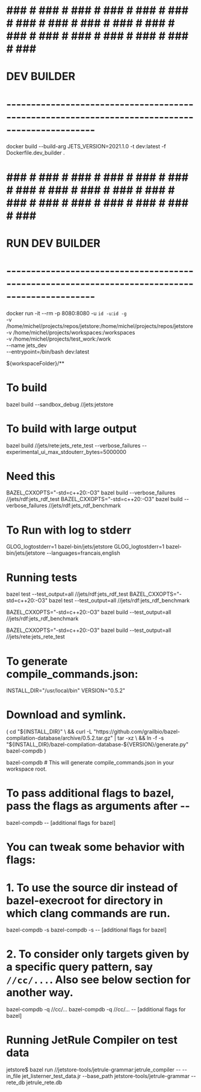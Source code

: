 # ### # ### # ### # ### # ### # ### # ### # ### # ### # ### # ### # ### # ### # ### # ### # ### # ### # ### #
# DEV BUILDER
# ----------------------------------------------------------------------------------------------
docker build --build-arg JETS_VERSION=2021.1.0 -t dev:latest -f Dockerfile.dev_builder . 

# ### # ### # ### # ### # ### # ### # ### # ### # ### # ### # ### # ### # ### # ### # ### # ### # ### # ### #
# RUN DEV BUILDER
# ----------------------------------------------------------------------------------------------
docker run -it --rm -p 8080:8080 -u `id -u`:`id -g` \
    -v /home/michel/projects/repos/jetstore:/home/michel/projects/repos/jetstore \
    -v /home/michel/projects/workspaces:/workspaces \
    -v /home/michel/projects/test_work:/work \
    --name jets_dev \
    --entrypoint=/bin/bash dev:latest

${workspaceFolder}/**

# To build
bazel build --sandbox_debug  //jets:jetstore

# To build with large output
bazel build //jets/rete:jets_rete_test --verbose_failures --experimental_ui_max_stdouterr_bytes=5000000

# Need this
BAZEL_CXXOPTS="-std=c++20:-O3" bazel build --verbose_failures //jets/rdf:jets_rdf_test
BAZEL_CXXOPTS="-std=c++20:-O3" bazel build --verbose_failures //jets/rdf:jets_rdf_benchmark

# To Run with log to stderr
GLOG_logtostderr=1 bazel-bin/jets/jetstore 
GLOG_logtostderr=1 bazel-bin/jets/jetstore --languages=francais,english

# Running tests
bazel test --test_output=all //jets/rdf:jets_rdf_test
BAZEL_CXXOPTS="-std=c++20:-O3" bazel test --test_output=all //jets/rdf:jets_rdf_benchmark

BAZEL_CXXOPTS="-std=c++20:-O3" bazel build --test_output=all //jets/rdf:jets_rdf_benchmark

BAZEL_CXXOPTS="-std=c++20:-O3" bazel build --test_output=all //jets/rete:jets_rete_test

# To generate compile_commands.json:
INSTALL_DIR="/usr/local/bin"
VERSION="0.5.2"

# Download and symlink.
(
  cd "${INSTALL_DIR}" \
  && curl -L "https://github.com/grailbio/bazel-compilation-database/archive/0.5.2.tar.gz" | tar -xz \
  && ln -f -s "${INSTALL_DIR}/bazel-compilation-database-${VERSION}/generate.py" bazel-compdb
)

bazel-compdb # This will generate compile_commands.json in your workspace root.

# To pass additional flags to bazel, pass the flags as arguments after --
bazel-compdb -- [additional flags for bazel]

# You can tweak some behavior with flags:
# 1. To use the source dir instead of bazel-execroot for directory in which clang commands are run.
bazel-compdb -s
bazel-compdb -s -- [additional flags for bazel]
# 2. To consider only targets given by a specific query pattern, say `//cc/...`. Also see below section for another way.
bazel-compdb -q //cc/...
bazel-compdb -q //cc/... -- [additional flags for bazel]

# Running JetRule Compiler on test data
jetstore$ bazel run //jetstore-tools/jetrule-grammar:jetrule_compiler -- --in_file jet_listerner_test_data.jr --base_path jetstore-tools/jetrule-grammar  --rete_db jetrule_rete.db 